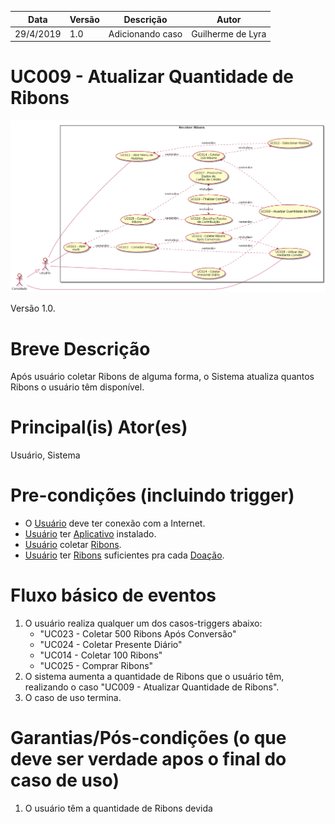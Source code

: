 | Data       | Versão  | Descrição       | Autor            |
| ---------- | ------- | --------------- | ---------------- |
| 29/4/2019 | 1.0 | Adicionando caso | Guilherme de Lyra |


# UC009 - Atualizar Quantidade de Ribons


![diagrama](Receber_Ribons.png)

Versão 1.0.

# Breve Descrição
Após usuário coletar Ribons de alguma forma, o Sistema atualiza quantos Ribons o usuário têm disponível.

# Principal(is) Ator(es)
Usuário, Sistema

# Pre-condições (incluindo trigger)
- O [Usuário](https://github.com/requisitos-2019-1/Ribon/blob/master/Modelagem%20de%20Requisitos/Lexicos/Usuário.md) deve ter conexão com a Internet.
- [Usuário](https://github.com/requisitos-2019-1/Ribon/blob/master/Modelagem%20de%20Requisitos/Lexicos/Usuário.md) ter [Aplicativo](https://github.com/requisitos-2019-1/Ribon/blob/master/Modelagem%20de%20Requisitos/Lexicos/Aplicativo.md) instalado.
- [Usuário](https://github.com/requisitos-2019-1/Ribon/blob/master/Modelagem%20de%20Requisitos/Lexicos/Usuário.md) coletar [Ribons](https://github.com/requisitos-2019-1/Ribon/blob/master/Modelagem%20de%20Requisitos/Lexicos/Ribon.md).
- [Usuário](https://github.com/requisitos-2019-1/Ribon/blob/master/Modelagem%20de%20Requisitos/Lexicos/Usuário.md) ter [Ribons](https://github.com/requisitos-2019-1/Ribon/blob/master/Modelagem%20de%20Requisitos/Lexicos/Ribon.md) suficientes pra cada [Doação](https://github.com/requisitos-2019-1/Ribon/blob/master/Modelagem%20de%20Requisitos/Lexicos/Doação.md).

# Fluxo básico de eventos
1. O usuário realiza qualquer um dos casos-triggers abaixo:
    * "UC023 - Coletar 500 Ribons Após Conversão"
    * "UC024 - Coletar Presente Diário"
    * "UC014 - Coletar 100 Ribons"
    * "UC025 - Comprar Ribons"
1. O sistema aumenta a quantidade de Ribons que o usuário têm, realizando o caso "UC009 - Atualizar Quantidade de Ribons".
1. O caso de uso termina.


# Garantias/Pós-condições (o que deve ser verdade apos o final do caso de uso)
1. O usuário têm a quantidade de Ribons devida
